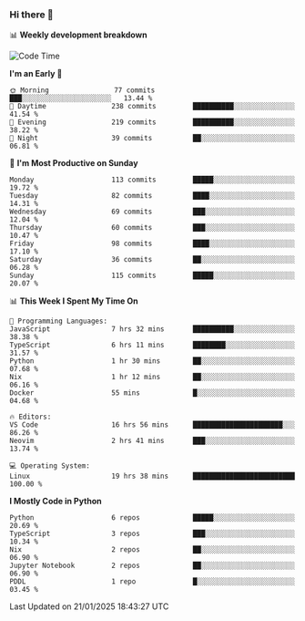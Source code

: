 ### Hi there 👋

📊 **Weekly development breakdown**
<!--START_SECTION:waka-->
![Code Time](http://img.shields.io/badge/Code%20Time-350%20hrs%209%20mins-blue)

**I'm an Early 🐤** 

```text
🌞 Morning                77 commits          ███░░░░░░░░░░░░░░░░░░░░░░   13.44 % 
🌆 Daytime                238 commits         ██████████░░░░░░░░░░░░░░░   41.54 % 
🌃 Evening                219 commits         ██████████░░░░░░░░░░░░░░░   38.22 % 
🌙 Night                  39 commits          ██░░░░░░░░░░░░░░░░░░░░░░░   06.81 % 
```
📅 **I'm Most Productive on Sunday** 

```text
Monday                   113 commits         █████░░░░░░░░░░░░░░░░░░░░   19.72 % 
Tuesday                  82 commits          ████░░░░░░░░░░░░░░░░░░░░░   14.31 % 
Wednesday                69 commits          ███░░░░░░░░░░░░░░░░░░░░░░   12.04 % 
Thursday                 60 commits          ███░░░░░░░░░░░░░░░░░░░░░░   10.47 % 
Friday                   98 commits          ████░░░░░░░░░░░░░░░░░░░░░   17.10 % 
Saturday                 36 commits          ██░░░░░░░░░░░░░░░░░░░░░░░   06.28 % 
Sunday                   115 commits         █████░░░░░░░░░░░░░░░░░░░░   20.07 % 
```


📊 **This Week I Spent My Time On** 

```text
💬 Programming Languages: 
JavaScript               7 hrs 32 mins       ██████████░░░░░░░░░░░░░░░   38.38 % 
TypeScript               6 hrs 11 mins       ████████░░░░░░░░░░░░░░░░░   31.57 % 
Python                   1 hr 30 mins        ██░░░░░░░░░░░░░░░░░░░░░░░   07.68 % 
Nix                      1 hr 12 mins        ██░░░░░░░░░░░░░░░░░░░░░░░   06.16 % 
Docker                   55 mins             █░░░░░░░░░░░░░░░░░░░░░░░░   04.68 % 

🔥 Editors: 
VS Code                  16 hrs 56 mins      ██████████████████████░░░   86.26 % 
Neovim                   2 hrs 41 mins       ███░░░░░░░░░░░░░░░░░░░░░░   13.74 % 

💻 Operating System: 
Linux                    19 hrs 38 mins      █████████████████████████   100.00 % 
```

**I Mostly Code in Python** 

```text
Python                   6 repos             █████░░░░░░░░░░░░░░░░░░░░   20.69 % 
TypeScript               3 repos             ███░░░░░░░░░░░░░░░░░░░░░░   10.34 % 
Nix                      2 repos             ██░░░░░░░░░░░░░░░░░░░░░░░   06.90 % 
Jupyter Notebook         2 repos             ██░░░░░░░░░░░░░░░░░░░░░░░   06.90 % 
PDDL                     1 repo              █░░░░░░░░░░░░░░░░░░░░░░░░   03.45 % 
```




 Last Updated on 21/01/2025 18:43:27 UTC
<!--END_SECTION:waka-->
<!--
**R-enanVieira/R-enanVieira** is a ✨ _special_ ✨ repository because its `README.md` (this file) appears on your GitHub profile.

Here are some ideas to get you started:

- 🔭 I’m currently working on ...
- 🌱 I’m currently learning ...
- 👯 I’m looking to collaborate on ...
- 🤔 I’m looking for help with ...
- 💬 Ask me about ...
- 📫 How to reach me: ...
- 😄 Pronouns: ...
- ⚡ Fun fact: ...
-->
